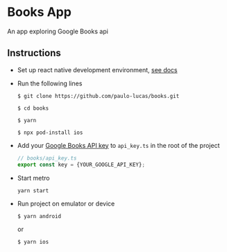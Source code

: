 # Books App

An app exploring Google Books api

## Instructions
- Set up react native development environment, [see docs](https://reactnative.dev/docs/environment-setup)

- Run the following lines
  ```console
  $ git clone https://github.com/paulo-lucas/books.git

  $ cd books

  $ yarn

  $ npx pod-install ios
  ```

- Add your [Google Books API key](https://developers.google.com/books/docs/v1/using#APIKey) to `api_key.ts` in the root of the project
  ```ts
  // books/api_key.ts
  export const key = {YOUR_GOOGLE_API_KEY};
  ```

- Start metro
  ```sh
  yarn start
  ```

- Run project on emulator or device
  ```
  $ yarn android
  ```
  or
  ```
  $ yarn ios
  ```
